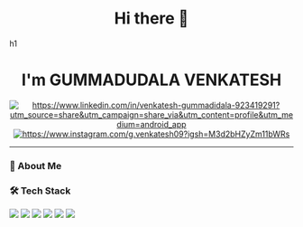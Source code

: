 <h1 align="center"> Hi there 👋</h1>h1
<h1 align="center"> I'm GUMMADUDALA VENKATESH</h1>

<p align="center">
  <a href="https://www.linkedin.com/in/venkatesh-gummadidala-923419291?utm_source=share&utm_campaign=share_via&utm_content=profile&utm_medium=android_app" target="_blank">
    <img src="https://img.shields.io/badge/LinkedIn-%230077B5.svg?&style=for-the-badge&logo=linkedin&logoColor=white" alt="https://www.linkedin.com/in/venkatesh-gummadidala-923419291?utm_source=share&utm_campaign=share_via&utm_content=profile&utm_medium=android_app"/>
  </a>
  <a href="https://www.instagram.com/g.venkatesh09?igsh=M3d2bHZyZm11bWRs" target="_blank">
    <img src="https://img.shields.io/badge/Instagram-%23E4405F.svg?&style=for-the-badge&logo=instagram&logoColor=white" alt="https://www.instagram.com/g.venkatesh09?igsh=M3d2bHZyZm11bWRs"/>
  </a>
</p>

---

### 💫 About Me

### 🛠️ Tech Stack
<p>
  <img src="https://img.shields.io/badge/HTML5-%23E34F26.svg?style=for-the-badge&logo=html5&logoColor=white"/>
  <img src="https://img.shields.io/badge/CSS3-%231572B6.svg?style=for-the-badge&logo=css3&logoColor=white"/>
  <img src="https://img.shields.io/badge/JavaScript-%23F7DF1E.svg?style=for-the-badge&logo=javascript&logoColor=black"/>
  <img src="https://img.shields.io/badge/Python-%2314354C.svg?style=for-the-badge&logo=python&logoColor=white"/>
  <img src="https://img.shields.io/badge/MySQL-%2300f.svg?style=for-the-badge&logo=mysql&logoColor=white"/>
  <img src="https://img.shields.io/badge/Java-%23ED8B00.svg?style=for-the-badge&logo=openjdk&logoColor=white"/>
  <!-- Add your tech badges here -->
</p>
